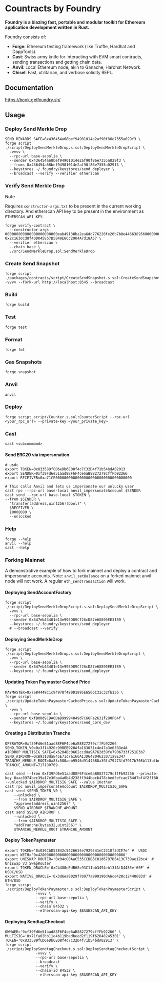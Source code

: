 # Countracts by Foundry

**Foundry is a blazing fast, portable and modular toolkit for Ethereum application development written in Rust.**

Foundry consists of:

- **Forge**: Ethereum testing framework (like Truffle, Hardhat and DappTools).
- **Cast**: Swiss army knife for interacting with EVM smart contracts, sending transactions and getting chain data.
- **Anvil**: Local Ethereum node, akin to Ganache, Hardhat Network.
- **Chisel**: Fast, utilitarian, and verbose solidity REPL.

## Documentation

<https://book.getfoundry.sh/>

## Usage

### Deploy Send Merkle Drop

```shell
SEND_REWARDS_SAFE=0x436454a68bef94901014e2af90f86e7355a029f3 \
forge script ./script/DeploySendMerkleDrop.s.sol:DeploySendMerkleDropScript \
  -vvvv \
  --rpc-url base-sepolia \
  --sender 0x436454a68bef94901014e2af90f86e7355a029f3 \
  --froms 0x436454a68bef94901014e2af90f86e7355a029f3 \
  --keystores ~/.foundry/keystores/send_deployer \
  --broadcast --verify --verifier etherscan
```

### Verify Send Merkle Drop

> [!NOTE]
> Requires `constructor-args.txt` to be present in the current working directory. And etherscan API key to be present in the environment as `ETHERSCAN_API_KEY`.

```shell
forge verify-contract \
  --constructor-args 000000000000000000000000eab49138ba2ea6dd776220fe26b7b8e446638956000000000000000000000000d3dcff1823714a4399ad2927a3800686d4ceb53a 0x2c1630Cd8f40D0458b7B5849E6Cc2904A7d18A57 \
  --verifier etherscan \
  --chain base \
  ./src/SendMerkleDrop.sol:SendMerkleDrop
```

### Create Send Snapshot

```shell
forge script ./packages/contracts/script/CreateSendSnapshot.s.sol:CreateSendSnapshotScript -vvvv --fork-url http://localhost:8545 --broadcast
```

### Build

```shell
forge build
```

### Test

```shell
forge test
```

### Format

```shell
forge fmt
```

### Gas Snapshots

```shell
forge snapshot
```

### Anvil

```shell
anvil
```

### Deploy

```shell
forge script script/Counter.s.sol:CounterScript --rpc-url <your_rpc_url> --private-key <your_private_key>
```

### Cast

```shell
cast <subcommand>
```

#### Send ERC20 via impersonation

```shell
# usdc
export TOKEN=0x833589fCD6eDb6E08f4c7C32D4f71b54bdA02913
export SENDER=0xf39Fd6e51aad88F6F4ce6aB8827279cffFb92266
export RECEIVER=0xa71CE00000000000000000000000000000000000

# This calls Anvil and lets us impersonate our unlucky user
cast rpc --rpc-url base-local anvil_impersonateAccount $SENDER
cast send --rpc-url base-local $TOKEN \
--from $SENDER \
  "transfer(address,uint256)(bool)" \
  $RECEIVER \
  10000000 \
  --unlocked
```

### Help

```shell
forge --help
anvil --help
cast --help
```

### Forking Mainnet

A demonstrative example of how to fork mainnet and deploy a contract and impersonate accounts. Note: `anvil_setBalance` on a forked mainnet anvil node will not work. A regular `eth_sendTransaction` will work.

#### Deploying SendAccountFactory

```shell
forge script ./script/DeploySendMerkleDropScript.s.sol:DeploySendMerkleDropScript \
  -vvv \
  --rpc-url base-sepolia \
  --sender 0x647eb43401e13e995D89Cf26cD87e68890EE3f89 \
  --keystores ~/.foundry/keystores/send_deployer
  # --broadcast --verify
```

#### Deploying SendMerkleDrop

```shell
forge script ./script/DeploySendMerkleDrop.s.sol:DeploySendMerkleDropScript \
  -vvv \
  --rpc-url base-sepolia \
  --sender 0x647eb43401e13e995D89Cf26cD87e68890EE3f89 \
  --keystores ~/.foundry/keystores/send_deployer
```

#### Updating Token Paymaster Cached Price

```shell
PAYMASTER=0x7e84448C1c94978f480D1895E6566C31c32fb136 \
forge script ./script/UpdateTokenPaymasterCachedPrice.s.sol:UpdateTokenPaymasterCachedPriceScript \
  -vvv \
  --rpc-url base-sepolia \
  --sender 0xfB00d9CDA6DaD99994849d7C66Fa2631f280F64f \
  --keystores ~/.foundry/keystores/send_core_dev
```

#### Creating a Distribution Tranche

```shell
OPERATOR=0xf39Fd6e51aad88F6F4ce6aB8827279cffFb92266
SEND_TOKEN_V0=0x3f14920c99BEB920Afa163031c4e47a3e03B3e4A
AIRDROP_MULTISIG_SAFE=0x6204Bc0662ccd8a9A762d59fe7906733f251E3b7
SEND_AIRDROP=0xB9310daE45E71c7a160A13D64204623071a8E347
TRANCHE_MERKLE_ROOT=0x83c580aeb9546d9144688a39f479473fd7917b708b113bfbd4d62947d62cddff
TRANCHE_AMOUNT=717100769

cast send --from 0xf39Fd6e51aad88F6F4ce6aB8827279cffFb92266 --private-key 0xac0974bec39a17e36ba4a6b4d238ff944bacb478cbed5efcae784d7bf4f2ff80 --unlocked $AIRDROP_MULTISIG_SAFE --value 10ether
cast rpc anvil_impersonateAccount $AIRDROP_MULTISIG_SAFE
cast send $SEND_TOKEN_V0 \
    --unlocked \
    --from $AIRDROP_MULTISIG_SAFE \
    "approve(address,uint256)" \
    $SEND_AIRDROP $TRANCHE_AMOUNT
cast send $SEND_AIRDROP \
    --unlocked \
    --from $AIRDROP_MULTISIG_SAFE \
    "addTranche(bytes32,uint256)" \
    $TRANCHE_MERKLE_ROOT $TRANCHE_AMOUNT
```

#### Deploy TokenPaymaster

```shell
export TOKEN='0x036CbD53842c5426634e7929541eC2318f3dCF7e' #  USDC
export WETH='0x4200000000000000000000000000000000000006'
export UNISWAP_ROUTER='0x94cC0AaC535CCDB3C01d6787D6413C739ae12bc4' #  Uniswap V3 SwapRouter
export TOKEN_ORACLE='0xC4480eEdB68c93C11bb3494eb13fAfD4455ef60F' #  USDC/USD
export NATIVE_ORACLE='0x3d6ea9029f70077a999190dA6ce420c12440603d' #  ETH/USD
forge script ./script/DeployTokenPaymaster.s.sol:DeployTokenPaymasterScript \
              -vvvv \
              --rpc-url base-sepolia \
              --verify \
              --chain 84532 \
              --etherscan-api-key $BASESCAN_API_KEY
```

#### Deploying SendtagCheckout

```shell
OWNWER='0xf39Fd6e51aad88F6F4ce6aB8827279cffFb92266' \
MULTISIG='0x71fa02bb11e4b119bedbeed2f119f62048245301' \
TOKEN='0x833589fCD6eDb6E08f4c7C32D4f71b54bdA02913' \
forge script ./script/DeploySendtagCheckout.s.sol:DeploySendtagCheckoutScript \
              -vvvv \
              --rpc-url base-sepolia \
              --broadcast
              --verify \
              --chain-id 84532 \
              --etherscan-api-key $BASESCAN_API_KEY
```
